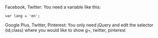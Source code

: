 Facebook, Twitter:
You need a variable like this:
```
var lang = 'en';
```
 
Google Plus, Twitter, Pinterest:
You only need jQuery and edit the selector (id,class) where you would like to show g+, twitter, pinterest
